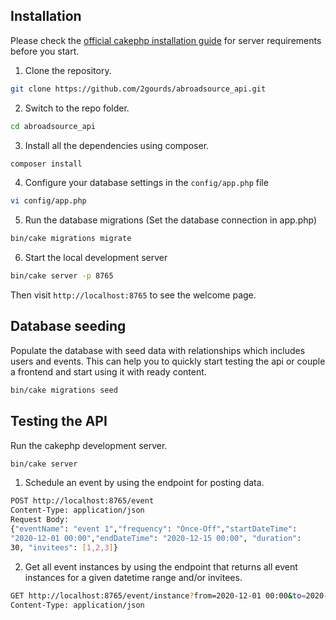 
## Installation

Please check the [official cakephp installation guide](https://book.cakephp.org/3.0/en/installation.html) for server requirements before you start.

1. Clone the repository.

```bash
git clone https://github.com/2gourds/abroadsource_api.git
```

2. Switch to the repo folder.

```bash
cd abroadsource_api
```

3. Install all the dependencies using composer.

```bash
composer install
```

4. Configure your database settings in the `config/app.php` file

```bash
vi config/app.php
```

5. Run the database migrations (Set the database connection in app.php)

```bash
bin/cake migrations migrate
```

6. Start the local development server

```bash
bin/cake server -p 8765
```

Then visit `http://localhost:8765` to see the welcome page.

## Database seeding

Populate the database with seed data with relationships which includes users and events. This can help you to quickly start testing the api or couple a frontend and start using it with ready content.

```bash
bin/cake migrations seed
```

## Testing the API

Run the cakephp development server.

```bash
bin/cake server
```

1. Schedule an event by using the endpoint for posting data.

```bash
POST http://localhost:8765/event
Content-Type: application/json
Request Body:
{"eventName": "event 1","frequency": "Once-Off","startDateTime":
"2020-12-01 00:00","endDateTime": "2020-12-15 00:00", "duration":
30, "invitees": [1,2,3]}

```

2. Get all event instances by using the endpoint that returns all event instances for a given datetime range and/or invitees.

```bash
GET http://localhost:8765/event/instance?from=2020-12-01 00:00&to=2020-12-31 00:00&invitees=1,2
Content-Type: application/json
```
